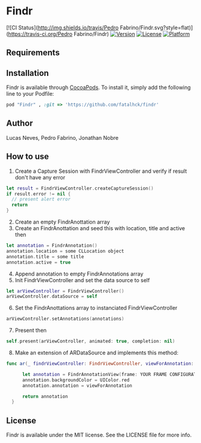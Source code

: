 # Findr

[![CI Status](http://img.shields.io/travis/Pedro Fabrino/Findr.svg?style=flat)](https://travis-ci.org/Pedro Fabrino/Findr)
[![Version](https://img.shields.io/cocoapods/v/Findr.svg?style=flat)](http://cocoapods.org/pods/Findr)
[![License](https://img.shields.io/cocoapods/l/Findr.svg?style=flat)](http://cocoapods.org/pods/Findr)
[![Platform](https://img.shields.io/cocoapods/p/Findr.svg?style=flat)](http://cocoapods.org/pods/Findr)

## Requirements

## Installation

Findr is available through [CocoaPods](http://cocoapods.org). To install
it, simply add the following line to your Podfile:

```ruby
pod "Findr" , :git => 'https://github.com/fatalhck/findr'
```

## Author

Lucas Neves, Pedro Fabrino, Jonathan Nobre

## How to use

1. Create a Capture Session with FindrViewController and verify if result don't have any error

  ```swift 3
  let result = FindrViewController.createCaptureSession()
  if result.error != nil {
    // present alert error
    return
  }
  ```
2. Create an empty FindrAnottation array
3. Create an FindrAnottation and seed this with location, title and active then

  ```swift 3
  let annotation = FindrAnnotation()
  annotation.location = some CLLocation object
  annotation.title = some title
  annotation.active = true
  ```
4. Append annotation to empty FindrAnnotations array
5. Init FindrViewController and set the data source to self

  ```swift 3
  let arViewController = FindrViewController()
  arViewController.dataSource = self
  ```
6. Set the FindrAnottations array to instanciated FindrViewController

  ```swift 3
  arViewController.setAnnotations(annotations)
  ```

7. Present then

  ```swift 3
  self.present(arViewController, animated: true, completion: nil)
  ```

8. Make an extension of ARDataSource and implements this method:

  ```swift 3
  func ar(_ findrViewController: FindrViewController, viewForAnnotation: FindrAnnotation) -> FindrAnnotationView {

		let annotation = FindrAnnotationView(frame: YOUR FRAME CONFIGURATION)
		annotation.backgroundColor = UIColor.red
		annotation.annotation = viewForAnnotation

		return annotation
	}
  ```

## License

Findr is available under the MIT license. See the LICENSE file for more info.
